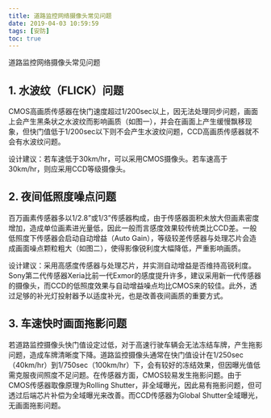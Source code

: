 ```yaml
---
title: 道路监控网络摄像头常见问题
date: 2019-04-03 10:59:59
tags: [安防]
toc: true
---
```


道路监控网络摄像头常见问题
<!--more-->
## 1. 水波纹（FLICK）问题


CMOS高画质传感器在快门速度超过1/200sec以上，因无法处理同步问题，画面上会产生黑条状之水波纹而影响画质（如图一），并会在画面上产生缓慢飘移现象，但快门值低于1/200sec以下则不会产生水波纹问题，CCD高画质传感器就不会有水波纹问题。


设计建议：若车速低于30km/hr，可以采用CMOS摄像头。若车速高于30km/hr，则应采用CCD等级摄像头。


## 2. 夜间低照度噪点问题


百万画素传感器多以1/2.8”或1/3”传感器构成，由于传感器面积未放大但画素密度增加，造成单位画素进光量低，因此一般而言感度效果较传统类比CCD差。一般低照度下传感器会启动自动增益（Auto Gain），等级较差传感器与处理芯片会造成画面噪点颗粒粗大（如图二），使得影像锐利度大幅降低，严重影响画质。


设计建议：采用高感度传感器与处理芯片，并实测自动增益是否维持高锐利度。Sony第二代传感器Xeria比前一代Exmor的感度提升许多，建议采用新一代传感器的摄像头，而CCD的低照度效果与自动增益噪点均比CMOS来的较佳。此外，透过足够的补光灯投射器予以适度补光，也是改善夜间画质的重要方式。


## 3. 车速快时画面拖影问题


若道路监控摄像头快门值设定过低，对于高速行驶车辆会无法冻结车牌，产生拖影问题，造成车牌清晰度下降。道路监控摄像头通常在快门值设计在1/250sec（40km/hr）到1/750sec（100km/hr）下，会有较好的冻结效果，但因曝光值低需克服夜间照度不足问题。在传感器方面，CMOS较易发生拖影问题。由于CMOS传感器取像原理为Rolling Shutter，非全域曝光，因此易有拖影问题，但可透过后端芯片补偿为全域曝光来改善。而CCD传感器为Global Shutter全域曝光，无画面拖影问题。